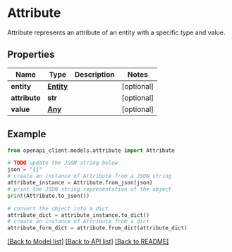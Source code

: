 # Attribute

Attribute represents an attribute of an entity with a specific type and value.

## Properties

Name | Type | Description | Notes
------------ | ------------- | ------------- | -------------
**entity** | [**Entity**](Entity.md) |  | [optional] 
**attribute** | **str** |  | [optional] 
**value** | [**Any**](Any.md) |  | [optional] 

## Example

```python
from openapi_client.models.attribute import Attribute

# TODO update the JSON string below
json = "{}"
# create an instance of Attribute from a JSON string
attribute_instance = Attribute.from_json(json)
# print the JSON string representation of the object
print(Attribute.to_json())

# convert the object into a dict
attribute_dict = attribute_instance.to_dict()
# create an instance of Attribute from a dict
attribute_form_dict = attribute.from_dict(attribute_dict)
```
[[Back to Model list]](../README.md#documentation-for-models) [[Back to API list]](../README.md#documentation-for-api-endpoints) [[Back to README]](../README.md)


